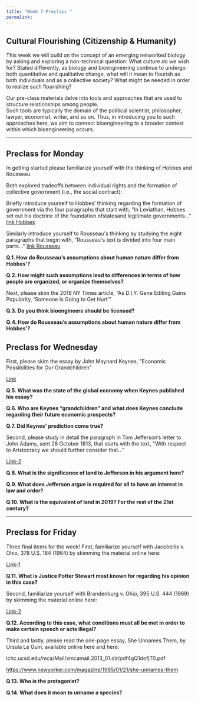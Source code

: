 ```yaml
---
title: "Week 7 Preclass "
permalink: 
---
```


## Cultural Flourishing (Citizenship & Humanity)

This week we will build on the concept of an emerging networked biology by asking and exploring a non-technical question:  What culture do we wish for?  Stated differently, as biology and bioengineering continue to undergo both quantitative and qualitative change, what will it mean to flourish as both individuals and as a collective society?  What might be needed in order to realize such flourishing?  

Our pre-class materials delve into tools and approaches that are used to structure relationships among people.  
Such tools are typically the domain of the political scientist, philosopher, lawyer, economist, writer, and so on. Thus, in introducing you to such approaches here, we aim to connect bioengineering to a broader context within which bioengineering occurs.  

_______________________________________________________________________

## Preclass for Monday 

In getting started please familiarize yourself with the thinking of Hobbes and Rousseau.  

Both explored tradeoffs between individual rights and the formation of collective government (i.e., the social contract):  

Briefly introduce yourself to Hobbes’ thinking regarding the formation of government via the four 
paragraphs that start with, "In Leviathan, Hobbes set out his 
doctrine of the foundation ofstatesand legitimate governments..."
[link Hobbes](https://en.wikipedia.org/wiki/Thomas_Hobbes#Leviathan)

Similarly introduce yourself to Rousseau's thinking by studying the eight paragraphs that begin with, 
"Rousseau's text is divided into four main parts..."
[link Rousseau](https://en.wikipedia.org/wiki/Discourse_on_Inequality#Argument)

**Q.1. How do Rousseau’s assumptions about human nature differ from Hobbes’?** 

**Q.2. How might such assumptions lead to differences in terms of how people are organized, or organize themselves?**

Next, please skim the 2018 NY Times article, “As D.I.Y. Gene Editing Gains Popularity, ‘Someone Is Going to Get Hurt’”

**Q.3. Do you think bioengineers should be licensed?**

**Q.4. How do Rousseau’s assumptions about human nature differ from Hobbes’?** 

## Preclass for Wednesday

First, please skim the essay by John Maynard Keynes, "Economic Possibilities for Our Grandchildren"

[Link](www.econ.yale.edu/smith/econ116a/keynes1.pdf)

**Q.5.  What was the state of the global economy when Keynes published his essay?**

**Q.6.  Who are Keynes “grandchildren” and what does Keynes conclude regarding their future economic prospects?**

**Q.7.  Did Keynes' prediction come true?**

Second, please study in detail the paragraph in Tom Jefferson’s letter to John Adams, sent 28 October 1813, that starts with the text, "With respect to Aristocracy we should further consider that…”

[Link-2](https://founders.archives.gov/documents/Adams/99-02-02-6189)

**Q.8.  What is the significance of land to Jefferson in his argument here?**

**Q.9.  What does Jefferson argue is required for all to have an interest in law and order?**

**Q.10.  What is the equivalent of land in 2019?  For the rest of the 21st century?**

_______________________________________________________________________

## Preclass for Friday


Three final items for the week!  First, familiarize yourself with Jacobellis v. Ohio, 378 U.S. 184 (1964) by skimming the material online here:

[Link-1](https://en.wikipedia.org/wiki/Jacobellis_v._Ohio)

**Q.11.  What is Justice Potter Stewart most known for regarding his opinion in this case?** 

Second, familiarize yourself with Brandenburg v. Ohio, 395 U.S. 444 (1969) by skimming the material online here:

[Link-2](https://en.wikipedia.org/wiki/Brandenburg_v._Ohio)

**Q.12. According to this case, what conditions must all be met in order to make certain speech or acts illegal?**

Third and lastly, please read the one-page essay, She Unnames Them, by Ursula Le Guin, available online here and here:

lchc.ucsd.edu/mca/Mail/xmcamail.2013_01.dir/pdf4gQ1dofjT0.pdf

https://www.newyorker.com/magazine/1985/01/21/she-unnames-them

**Q.13. Who is the protagonist?**

**Q.14. What does it mean to unname a species?**
